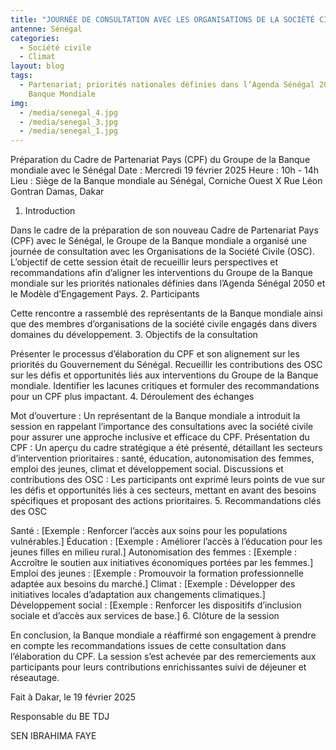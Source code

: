 ```yaml
---
title: "JOURNÉE DE CONSULTATION AVEC LES ORGANISATIONS DE LA SOCIÉTÉ CIVILE "
antenne: Sénégal
categories:
  - Société civile
  - Climat
layout: blog
tags:
  - Partenariat; priorités nationales définies dans l’Agenda Sénégal 2050;
    Banque Mondiale
img:
  - /media/senegal_4.jpg
  - /media/senegal_3.jpg
  - /media/senegal_1.jpg
---
```

Préparation du Cadre de Partenariat Pays (CPF) du Groupe de la Banque mondiale avec le Sénégal
Date : Mercredi 19 février 2025 Heure : 10h - 14h Lieu : Siège de la Banque mondiale au Sénégal, Corniche Ouest X Rue Léon Gontran Damas, Dakar
1.	Introduction 

Dans le cadre de la préparation de son nouveau Cadre de Partenariat Pays (CPF) avec le Sénégal, le Groupe de la Banque mondiale a organisé une journée de consultation avec les Organisations de la Société Civile (OSC). L’objectif de cette session était de recueillir leurs perspectives et recommandations afin d’aligner les interventions du Groupe de la Banque mondiale sur les priorités nationales définies dans l’Agenda Sénégal 2050 et le Modèle d’Engagement Pays.
2.	Participants 

Cette rencontre a rassemblé des représentants de la Banque mondiale ainsi que des membres d’organisations de la société civile engagés dans divers domaines du développement.
3.	Objectifs de la consultation 

Présenter le processus d’élaboration du CPF et son alignement sur les priorités du Gouvernement du Sénégal. Recueillir les contributions des OSC sur les défis et opportunités liés aux interventions du Groupe de la Banque mondiale. Identifier les lacunes critiques et formuler des recommandations pour un CPF plus impactant.
4.	Déroulement des échanges 

Mot d’ouverture : Un représentant de la Banque mondiale a introduit la session en rappelant l’importance des consultations avec la société civile pour assurer une approche inclusive et efficace du CPF. Présentation du CPF : Un aperçu du cadre stratégique a été présenté, détaillant les secteurs d’intervention prioritaires : santé, éducation, autonomisation des femmes, emploi des jeunes, climat et développement social. Discussions et contributions des OSC : Les participants ont exprimé leurs points de vue sur les défis et opportunités liés à ces secteurs, mettant en avant des besoins spécifiques et proposant des actions prioritaires.
5.	Recommandations clés des OSC 

Santé : [Exemple : Renforcer l’accès aux soins pour les populations vulnérables.] Éducation : [Exemple : Améliorer l’accès à l’éducation pour les jeunes filles en milieu rural.] 
Autonomisation des femmes : [Exemple : Accroître le soutien aux initiatives économiques portées par les femmes.] 
Emploi des jeunes : [Exemple : Promouvoir la formation professionnelle adaptée aux besoins du marché.] Climat : [Exemple : Développer des initiatives locales d’adaptation aux changements climatiques.] Développement social : [Exemple : Renforcer les dispositifs d’inclusion sociale et d’accès aux services de base.]
6.	Clôture de la session 

En conclusion, la Banque mondiale a réaffirmé son engagement à prendre en compte les recommandations issues de cette consultation dans l’élaboration du CPF. La session s’est achevée par des remerciements aux participants pour leurs contributions enrichissantes suivi de déjeuner et réseautage.

Fait à Dakar, le 19 février 2025 

Responsable du BE TDJ

 SEN IBRAHIMA FAYE

